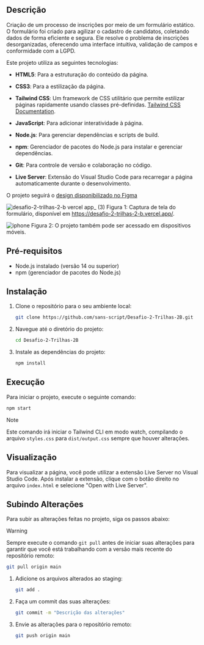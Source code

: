 ## Descrição

Criação de um processo de inscrições por meio de um formulário estático. O formulário foi criado para agilizar o cadastro de candidatos, coletando dados de forma eficiente e segura. Ele resolve o problema de inscrições desorganizadas, oferecendo uma interface intuitiva, validação de campos e conformidade com a LGPD.

Este projeto utiliza as seguintes tecnologias:

- **HTML5**: Para a estruturação do conteúdo da página.

- **CSS3**: Para a estilização da página.

- **Tailwind CSS**: Um framework de CSS utilitário que permite estilizar páginas rapidamente usando classes pré-definidas. [Tailwind CSS Documentation](https://tailwindcss.com/docs/styling-with-utility-classes).

- **JavaScript**: Para adicionar interatividade à página.

- **Node.js**: Para gerenciar dependências e scripts de build.

- **npm**: Gerenciador de pacotes do Node.js para instalar e 
gerenciar dependências.

- **Git**: Para controle de versão e colaboração no código.

- **Live Server**: Extensão do Visual Studio Code para recarregar a página automaticamente durante o desenvolvimento.

O projeto seguirá o [design disponibilizado no Figma](https://www.figma.com/design/xMXycKv7AAwE7oVGJ1whpd/Desafio-2---Trilhas-2B?node-id=22-377&p=f&t=y4NR5blp1qxlMImV-0)

![desafio-2-trilhas-2-b vercel app_ (3)](https://github.com/user-attachments/assets/07824af1-2714-4467-8f00-064f162899c8)
Figura 1: Captura de tela do formulário, disponível em https://desafio-2-trilhas-2-b.vercel.app/.

![iphone](https://github.com/user-attachments/assets/0a94c59b-a751-48b4-be6e-5f9632f6d482)
Figura 2: O projeto também pode ser acessado em dispositivos móveis.

## Pré-requisitos

- Node.js instalado (versão 14 ou superior)
- npm (gerenciador de pacotes do Node.js)

## Instalação

1. Clone o repositório para o seu ambiente local:

   ```sh
   git clone https://github.com/sans-script/Desafio-2-Trilhas-2B.git
   ```
2. Navegue até o diretório do projeto:
   ```sh
   cd Desafio-2-Trilhas-2B
   ```
3. Instale as dependências do projeto:
   ```sh
   npm install
   ```

## Execução

Para iniciar o projeto, execute o seguinte comando:

```sh
npm start
```

> [!NOTE]  
> Este comando irá iniciar o Tailwind CLI em modo watch, compilando o arquivo `styles.css` para `dist/output.css` sempre que houver alterações.

## Visualização

Para visualizar a página, você pode utilizar a extensão Live Server no Visual Studio Code. Após instalar a extensão, clique com o botão direito no arquivo `index.html` e selecione "Open with Live Server".

## Subindo Alterações

Para subir as alterações feitas no projeto, siga os passos abaixo:

> [!WARNING]
> Sempre execute o comando `git pull` antes de iniciar suas alterações para garantir que você está trabalhando com a versão mais recente do repositório remoto:

   ```sh
   git pull origin main
   ```

1. Adicione os arquivos alterados ao staging:

   ```sh
   git add .
   ```
2. Faça um commit das suas alterações:

   ```sh
   git commit -m "Descrição das alterações"
   ```
3. Envie as alterações para o repositório remoto:

   ```sh
   git push origin main
   ```
